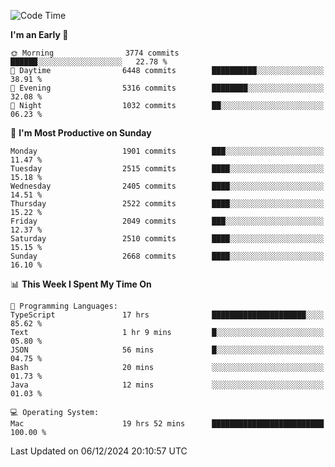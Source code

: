 <!--START_SECTION:waka-->
![Code Time](http://img.shields.io/badge/Code%20Time-4%2C591%20hrs%2037%20mins-blue)

**I'm an Early 🐤** 

```text
🌞 Morning                3774 commits        ██████░░░░░░░░░░░░░░░░░░░   22.78 % 
🌆 Daytime                6448 commits        ██████████░░░░░░░░░░░░░░░   38.91 % 
🌃 Evening                5316 commits        ████████░░░░░░░░░░░░░░░░░   32.08 % 
🌙 Night                  1032 commits        ██░░░░░░░░░░░░░░░░░░░░░░░   06.23 % 
```
📅 **I'm Most Productive on Sunday** 

```text
Monday                   1901 commits        ███░░░░░░░░░░░░░░░░░░░░░░   11.47 % 
Tuesday                  2515 commits        ████░░░░░░░░░░░░░░░░░░░░░   15.18 % 
Wednesday                2405 commits        ████░░░░░░░░░░░░░░░░░░░░░   14.51 % 
Thursday                 2522 commits        ████░░░░░░░░░░░░░░░░░░░░░   15.22 % 
Friday                   2049 commits        ███░░░░░░░░░░░░░░░░░░░░░░   12.37 % 
Saturday                 2510 commits        ████░░░░░░░░░░░░░░░░░░░░░   15.15 % 
Sunday                   2668 commits        ████░░░░░░░░░░░░░░░░░░░░░   16.10 % 
```


📊 **This Week I Spent My Time On** 

```text
💬 Programming Languages: 
TypeScript               17 hrs              █████████████████████░░░░   85.62 % 
Text                     1 hr 9 mins         █░░░░░░░░░░░░░░░░░░░░░░░░   05.80 % 
JSON                     56 mins             █░░░░░░░░░░░░░░░░░░░░░░░░   04.75 % 
Bash                     20 mins             ░░░░░░░░░░░░░░░░░░░░░░░░░   01.73 % 
Java                     12 mins             ░░░░░░░░░░░░░░░░░░░░░░░░░   01.03 % 

💻 Operating System: 
Mac                      19 hrs 52 mins      █████████████████████████   100.00 % 
```


 Last Updated on 06/12/2024 20:10:57 UTC
<!--END_SECTION:waka-->

